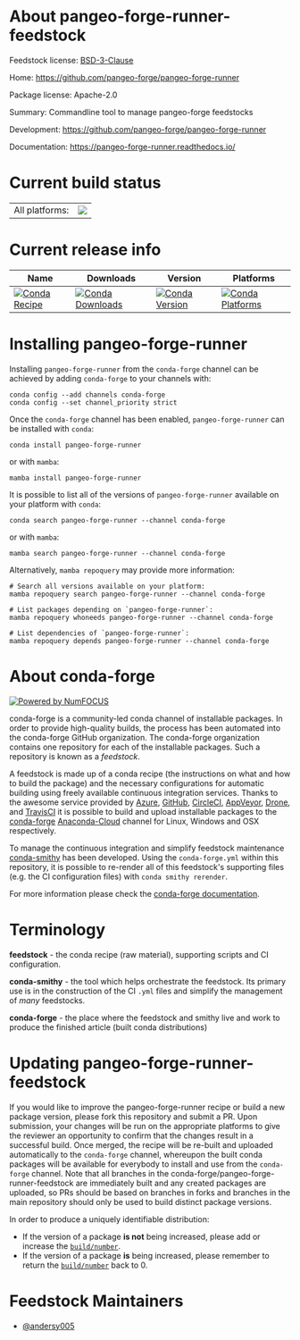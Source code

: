 About pangeo-forge-runner-feedstock
===================================

Feedstock license: [BSD-3-Clause](https://github.com/conda-forge/pangeo-forge-runner-feedstock/blob/main/LICENSE.txt)

Home: https://github.com/pangeo-forge/pangeo-forge-runner

Package license: Apache-2.0

Summary: Commandline tool to manage pangeo-forge feedstocks

Development: https://github.com/pangeo-forge/pangeo-forge-runner

Documentation: https://pangeo-forge-runner.readthedocs.io/

Current build status
====================


<table><tr><td>All platforms:</td>
    <td>
      <a href="https://dev.azure.com/conda-forge/feedstock-builds/_build/latest?definitionId=17872&branchName=main">
        <img src="https://dev.azure.com/conda-forge/feedstock-builds/_apis/build/status/pangeo-forge-runner-feedstock?branchName=main">
      </a>
    </td>
  </tr>
</table>

Current release info
====================

| Name | Downloads | Version | Platforms |
| --- | --- | --- | --- |
| [![Conda Recipe](https://img.shields.io/badge/recipe-pangeo--forge--runner-green.svg)](https://anaconda.org/conda-forge/pangeo-forge-runner) | [![Conda Downloads](https://img.shields.io/conda/dn/conda-forge/pangeo-forge-runner.svg)](https://anaconda.org/conda-forge/pangeo-forge-runner) | [![Conda Version](https://img.shields.io/conda/vn/conda-forge/pangeo-forge-runner.svg)](https://anaconda.org/conda-forge/pangeo-forge-runner) | [![Conda Platforms](https://img.shields.io/conda/pn/conda-forge/pangeo-forge-runner.svg)](https://anaconda.org/conda-forge/pangeo-forge-runner) |

Installing pangeo-forge-runner
==============================

Installing `pangeo-forge-runner` from the `conda-forge` channel can be achieved by adding `conda-forge` to your channels with:

```
conda config --add channels conda-forge
conda config --set channel_priority strict
```

Once the `conda-forge` channel has been enabled, `pangeo-forge-runner` can be installed with `conda`:

```
conda install pangeo-forge-runner
```

or with `mamba`:

```
mamba install pangeo-forge-runner
```

It is possible to list all of the versions of `pangeo-forge-runner` available on your platform with `conda`:

```
conda search pangeo-forge-runner --channel conda-forge
```

or with `mamba`:

```
mamba search pangeo-forge-runner --channel conda-forge
```

Alternatively, `mamba repoquery` may provide more information:

```
# Search all versions available on your platform:
mamba repoquery search pangeo-forge-runner --channel conda-forge

# List packages depending on `pangeo-forge-runner`:
mamba repoquery whoneeds pangeo-forge-runner --channel conda-forge

# List dependencies of `pangeo-forge-runner`:
mamba repoquery depends pangeo-forge-runner --channel conda-forge
```


About conda-forge
=================

[![Powered by
NumFOCUS](https://img.shields.io/badge/powered%20by-NumFOCUS-orange.svg?style=flat&colorA=E1523D&colorB=007D8A)](https://numfocus.org)

conda-forge is a community-led conda channel of installable packages.
In order to provide high-quality builds, the process has been automated into the
conda-forge GitHub organization. The conda-forge organization contains one repository
for each of the installable packages. Such a repository is known as a *feedstock*.

A feedstock is made up of a conda recipe (the instructions on what and how to build
the package) and the necessary configurations for automatic building using freely
available continuous integration services. Thanks to the awesome service provided by
[Azure](https://azure.microsoft.com/en-us/services/devops/), [GitHub](https://github.com/),
[CircleCI](https://circleci.com/), [AppVeyor](https://www.appveyor.com/),
[Drone](https://cloud.drone.io/welcome), and [TravisCI](https://travis-ci.com/)
it is possible to build and upload installable packages to the
[conda-forge](https://anaconda.org/conda-forge) [Anaconda-Cloud](https://anaconda.org/)
channel for Linux, Windows and OSX respectively.

To manage the continuous integration and simplify feedstock maintenance
[conda-smithy](https://github.com/conda-forge/conda-smithy) has been developed.
Using the ``conda-forge.yml`` within this repository, it is possible to re-render all of
this feedstock's supporting files (e.g. the CI configuration files) with ``conda smithy rerender``.

For more information please check the [conda-forge documentation](https://conda-forge.org/docs/).

Terminology
===========

**feedstock** - the conda recipe (raw material), supporting scripts and CI configuration.

**conda-smithy** - the tool which helps orchestrate the feedstock.
                   Its primary use is in the construction of the CI ``.yml`` files
                   and simplify the management of *many* feedstocks.

**conda-forge** - the place where the feedstock and smithy live and work to
                  produce the finished article (built conda distributions)


Updating pangeo-forge-runner-feedstock
======================================

If you would like to improve the pangeo-forge-runner recipe or build a new
package version, please fork this repository and submit a PR. Upon submission,
your changes will be run on the appropriate platforms to give the reviewer an
opportunity to confirm that the changes result in a successful build. Once
merged, the recipe will be re-built and uploaded automatically to the
`conda-forge` channel, whereupon the built conda packages will be available for
everybody to install and use from the `conda-forge` channel.
Note that all branches in the conda-forge/pangeo-forge-runner-feedstock are
immediately built and any created packages are uploaded, so PRs should be based
on branches in forks and branches in the main repository should only be used to
build distinct package versions.

In order to produce a uniquely identifiable distribution:
 * If the version of a package **is not** being increased, please add or increase
   the [``build/number``](https://docs.conda.io/projects/conda-build/en/latest/resources/define-metadata.html#build-number-and-string).
 * If the version of a package **is** being increased, please remember to return
   the [``build/number``](https://docs.conda.io/projects/conda-build/en/latest/resources/define-metadata.html#build-number-and-string)
   back to 0.

Feedstock Maintainers
=====================

* [@andersy005](https://github.com/andersy005/)

